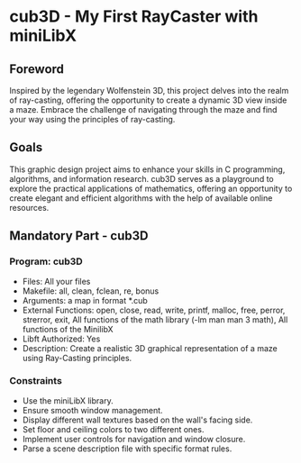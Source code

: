 # cub3D - My First RayCaster with miniLibX

## Foreword

Inspired by the legendary Wolfenstein 3D, this project delves into the realm of ray-casting, offering the opportunity to create a dynamic 3D view inside a maze. Embrace the challenge of navigating through the maze and find your way using the principles of ray-casting.

## Goals

This graphic design project aims to enhance your skills in C programming, algorithms, and information research. cub3D serves as a playground to explore the practical applications of mathematics, offering an opportunity to create elegant and efficient algorithms with the help of available online resources.

## Mandatory Part - cub3D

### Program: cub3D

- Files: All your files
- Makefile: all, clean, fclean, re, bonus
- Arguments: a map in format \*.cub
- External Functions: open, close, read, write, printf, malloc, free, perror, strerror, exit, All functions of the math library (-lm man man 3 math), All functions of the MinilibX
- Libft Authorized: Yes
- Description: Create a realistic 3D graphical representation of a maze using Ray-Casting principles.

### Constraints

- Use the miniLibX library.
- Ensure smooth window management.
- Display different wall textures based on the wall's facing side.
- Set floor and ceiling colors to two different ones.
- Implement user controls for navigation and window closure.
- Parse a scene description file with specific format rules.
